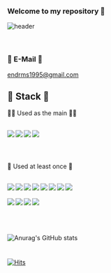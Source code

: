 ### Welcome to my repository 👋


![header](https://capsule-render.vercel.app/api?type=rounded&color=gradient&text=%20DongKeun%20Im%20&height=300&fontSize=100&textBg=true)
<br/>
<br/>
<br/>


### 📧 E-Mail 📧

endrms1995@gmail.com


## 🔧 Stack 🔧

🧑‍💻 Used as the main 🧑‍💻  


<br/><img src="https://img.shields.io/badge/Python-3776AB?style=for-the-badge&logo=Python&logoColor=white" align='left'/>
<img src="https://img.shields.io/badge/django-092E20?style=for-the-badge&logo=django&logoColor=white" align='left'/>
<img src="https://img.shields.io/badge/django rest framework-092E20?style=for-the-badge&logo=&logoColor=white" align='left'/>
<img src="https://img.shields.io/badge/visual studio code-007ACC?style=for-the-badge&logo=Visual Studio Code&logoColor=white" align='left'/>  

 

#  
<br/>
<br/>
🧑‍ Used at least once  🧑‍

<br/>


<br/><img src="https://img.shields.io/badge/html5-E34F26?style=for-the-badge&logo=html5&logoColor=white" align='left'>
<img src="https://img.shields.io/badge/javascript-F7DF1E?style=for-the-badge&logo=javascript&logoColor=black" align='left'>
<img src="https://img.shields.io/badge/linux-FCC624?style=for-the-badge&logo=linux&logoColor=black" align='left'>
<img src="https://img.shields.io/badge/git-F05032?style=for-the-badge&logo=git&logoColor=white" align="left">
<img src="https://img.shields.io/badge/github-181717?style=for-the-badge&logo=github&logoColor=white" align='left'>
<img src="https://img.shields.io/badge/amazonaws-232F3E?style=for-the-badge&logo=amazonaws&logoColor=white" align="left">
<img src="https://img.shields.io/badge/css-1572B6?style=for-the-badge&logo=css3&logoColor=white" align="left">
<img src="https://img.shields.io/badge/bootstrap-7952B3?style=for-the-badge&logo=bootstrap&logoColor=white" align="left">   
<br/>
<img src="https://img.shields.io/badge/gunicorn-499848?style=for-the-badge&logo=gunicorn&logoColor=white" align="left">
<img src="https://img.shields.io/badge/postgresql-4169e1?style=for-the-badge&logo=postgresql&logoColor=white" align="left">
<img src="https://img.shields.io/badge/nginx-009639?style=for-the-badge&logo=nginx&logoColor=white" align="left">
<img src="https://img.shields.io/badge/Docker-2496ed?style=for-the-badge&logo=docker&logoColor=white" align="left">  
<br/>
<br/>
<br/>

![Anurag's GitHub stats](https://github-readme-stats.vercel.app/api?username=marinred&show_icons=true&theme=transparent)



#
[![Hits](https://hits.seeyoufarm.com/api/count/incr/badge.svg?url=https%3A%2F%2Fgithub.com%2Fgjbae1212%2Fmarinred&count_bg=%23C693FF&title_bg=%23555555&icon=whitesource.svg&icon_color=%23FFFFFF&title=hits&edge_flat=false)](https://hits.seeyoufarm.com)
